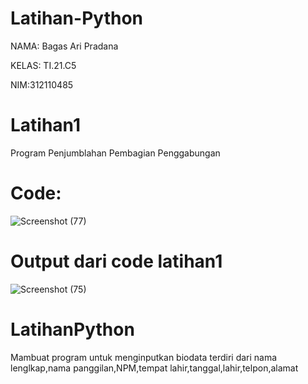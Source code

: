 # Latihan-Python

NAMA: Bagas Ari Pradana

KELAS: TI.21.C5

NIM:312110485

# Latihan1

Program Penjumblahan Pembagian Penggabungan

# Code:

![Screenshot (77)](https://user-images.githubusercontent.com/92848203/138763301-35664e93-5cc0-4c71-b27a-126a81e467e5.png)

# Output dari code latihan1

![Screenshot (75)](https://user-images.githubusercontent.com/92848203/138762956-609464c5-0198-4cc9-89c8-11e14052e2b5.png)

# LatihanPython

Mambuat program untuk menginputkan biodata terdiri dari nama lenglkap,nama panggilan,NPM,tempat lahir,tanggal,lahir,telpon,alamat
